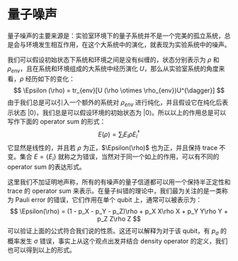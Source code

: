 # 量子噪声

量子噪声的主要来源是：实验室环境下的量子系统并不是一个完美的孤立系统，总是会与环境发生相互作用，在这个大系统中的演化，就表现为实验系统中的噪声。

我们可以假设初始状态下系统和环境之间是没有纠缠的，状态分别表示为 $\rho$ 和 $\rho_{env}$，且在系统和环境组成的大系统中经历演化 $U$，那么从实验室系统的角度来看，$\rho$ 经历如下的变化：
$$
\Epsilon (\rho) = tr_{env}[U (\rho \otimes \rho_{env})U^{\dagger}]
$$
由于我们总是可以引入一个额外的系统对 $\rho_{env}$ 进行纯化，并且假设它在纯化后表示状态 $|0\rangle$，我们总是可以假设环境的初始状态为 $|0\rangle$。所以以上的作用总是可以写作下面的 operator sum 的形式：
$$
E(\rho) = \sum_i E_i \rho E_i^\dagger
$$
它显然是线性的，并且若 $\rho$ 为正，$\Epsilon(\rho)$ 也为正，并且保持 trace 不变。集合 $E = \{E_i\}$ 就称之为错误，当然对于同一个如上的作用，可以有不同的 operator sum 的表达形式。

这里我们不加证明地声称，所有的有噪声的量子信道都可以用一个保持半正定性和 trace 的 operator sum 来表示。在量子纠错的理论中，我们最为关注的是一类称为 Pauli error 的错误，它们作用在单个 qubit 上，通常可以被表示为：
$$
\Epsilon(\rho) = (1 - p_X - p_Y - p_Z)\rho + p_X X\rho X + p_Y Y\rho Y + p_Z Z\rho Z
$$
可以验证上面的公式符合我们说的性质。这还可以解释为对于该 qubit，有 $p_\sigma$ 的概率发生 $\sigma$ 错误，事实上从这个观点出发并结合 density operator 的定义，我们也可以得到以上的形式。

